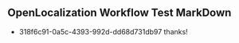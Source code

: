## OpenLocalization Workflow Test MarkDown
* 318f6c91-0a5c-4393-992d-dd68d731db97 thanks!

<!--HONumber=Jul16_HO4-->


